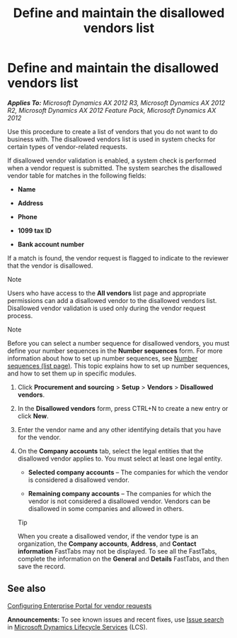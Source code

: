 ﻿---
title: Define and maintain the disallowed vendors list
TOCTitle: Define and maintain the disallowed vendors list
ms:assetid: 3ba21984-54eb-474a-8b21-e90729fed06b
ms:mtpsurl: https://technet.microsoft.com/en-us/library/Hh433533(v=AX.60)
ms:contentKeyID: 36941322
ms.date: 04/18/2014
mtps_version: v=AX.60
---

# Define and maintain the disallowed vendors list 


_**Applies To:** Microsoft Dynamics AX 2012 R3, Microsoft Dynamics AX 2012 R2, Microsoft Dynamics AX 2012 Feature Pack, Microsoft Dynamics AX 2012_

Use this procedure to create a list of vendors that you do not want to do business with. The disallowed vendors list is used in system checks for certain types of vendor-related requests.

If disallowed vendor validation is enabled, a system check is performed when a vendor request is submitted. The system searches the disallowed vendor table for matches in the following fields:

  - **Name**

  - **Address**

  - **Phone**

  - **1099 tax ID**

  - **Bank account number**

If a match is found, the vendor request is flagged to indicate to the reviewer that the vendor is disallowed.


> [!NOTE]
> <P>Users who have access to the <STRONG>All vendors</STRONG> list page and appropriate permissions can add a disallowed vendor to the disallowed vendors list. Disallowed vendor validation is used only during the vendor request process.</P>




> [!NOTE]
> <P>Before you can select a number sequence for disallowed vendors, you must define your number sequences in the <STRONG>Number sequences</STRONG> form. For more information about how to set up number sequences, see <A href="https://technet.microsoft.com/en-us/library/aa600321(v=ax.60)">Number sequences (list page)</A>. This topic explains how to set up number sequences, and how to set them up in specific modules.</P>



1.  Click **Procurement and sourcing** \> **Setup** \> **Vendors** \> **Disallowed vendors**.

2.  In the **Disallowed vendors** form, press CTRL+N to create a new entry or click **New**.

3.  Enter the vendor name and any other identifying details that you have for the vendor.

4.  On the **Company accounts** tab, select the legal entities that the disallowed vendor applies to. You must select at least one legal entity.
    
      - **Selected company accounts** – The companies for which the vendor is considered a disallowed vendor.
    
      - **Remaining company accounts** – The companies for which the vendor is not considered a disallowed vendor. Vendors can be disallowed in some companies and allowed in others.
    

    > [!TIP]
    > <P>When you create a disallowed vendor, if the vendor type is an organization, the <STRONG>Company accounts</STRONG>, <STRONG>Address</STRONG>, and <STRONG>Contact information</STRONG> FastTabs may not be displayed. To see all the FastTabs, complete the information on the <STRONG>General</STRONG> and <STRONG>Details</STRONG> FastTabs, and then save the record.</P>



## See also

[Configuring Enterprise Portal for vendor requests](configuring-enterprise-portal-for-vendor-requests.md)

  
**Announcements:** To see known issues and recent fixes, use [Issue search](http://go.microsoft.com/fwlink/?linkid=389258) in [Microsoft Dynamics Lifecycle Services](http://go.microsoft.com/fwlink/?linkid=306505) (LCS).


